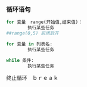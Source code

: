 ### 循环语句

```py
for 变量　range(开始值,结束值)：
        执行某些任务
##range(0,5) 前闭后开

```

```py
for 变量 in 列表名:
        执行某些任务
```

```py
while 条件:
        执行某些任务
```
终止循环　ｂｒｅａｋ



